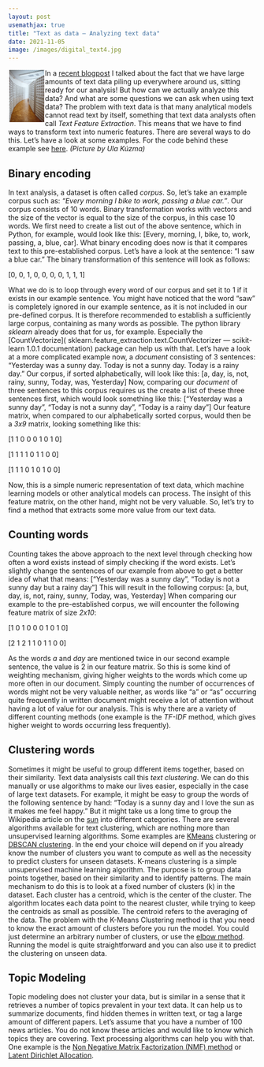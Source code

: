 ```yaml
---
layout: post
usemathjax: true 
title: "Text as data – Analyzing text data"
date: 2021-11-05
image: /images/digital_text4.jpg
---
```


<img src="/images/digital_text4.jpg" alt="automation" style="float:left;margin: 2px 2px 2px 2px;max-width:14%;"/>

In a [recent blogpost](https://brittarude.github.io/blog/2021/06/27/text-as-data) I talked about the fact that we have large amounts of text data piling up everywhere around us, sitting ready for our analysis! But how can we actually analyze this data? And what are some questions we can ask when using text data? The problem with text data is that many analytical models cannot read text by itself, something that text data analysts often call *Text Feature Extraction*. This means that we have to find ways to transform text into numeric features. There are several ways to do this. Let’s have a look at some examples. For the code behind these example see [here]( https://sanjayasubedi.com.np/nlp/nlp-feature-extraction/). *(Picture by Ula Kúzma)*

## Binary encoding 

In text analysis, a dataset is often called *corpus*. So, let’s take an example corpus such as: *“Every morning I bike to work, passing a blue car.”*. Our corpus consists of 10 words. Binary transformation works with vectors and the size of the vector is equal to the size of the corpus, in this case 10 words. We first need to create a list out of the above sentence, which in Python, for example, would look like this: 
[Every, morning, I, bike, to, work, passing, a, blue, car]. 
What binary encoding does now is that it compares text to this pre-established corpus. Let’s have a look at the sentence: “I saw a blue car.” The binary transformation of this sentence will look as follows: 

[0, 0, 1, 0, 0, 0, 0, 1, 1, 1]    

What we do is to loop through every word of our corpus and set it to 1 if it exists in our example sentence. You might have noticed that the word “saw” is completely ignored in our example sentence, as it is not included in our pre-defined corpus. It is therefore recommended to establish a sufficiently large corpus, containing as many words as possible. The python library *sklearn* already does that for us, for example. Especially the [CountVectorize]( sklearn.feature_extraction.text.CountVectorizer — scikit-learn 1.0.1 documentation) package can help us with that. Let’s have a look at a more complicated example now, a *document* consisting of 3 sentences: “Yesterday was a sunny day. Today is not a sunny day. Today is a rainy day.” Our corpus, if sorted alphabetically, will look like this: 
[a, day, is, not, rainy, sunny, Today, was, Yesterday]
Now, comparing our *document* of three sentences to this corpus requires us the create a list of these three sentences first, which would look something like this: 
[“Yesterday was a sunny day”, “Today is not a sunny day”, “Today is a rainy day”]
Our feature matrix, when compared to our alphabetically sorted corpus, would then be a *3x9* matrix, looking something like this: 

[1 1 0 0 0 1 0 1 0] 

[1 1 1 1  0 1 1 0 0] 

[1 1 1 0 1 0 1 0 0] 

Now, this is a simple numeric representation of text data, which machine learning models or other analytical models can process. The insight of this feature matrix, on the other hand, might not be very valuable. So, let’s try to find a method that extracts some more value from our text data. 

## Counting words

Counting takes the above approach to the next level through checking how often a word exists instead of simply checking if the word exists. Let’s slightly change the sentences of our example from above to get a better idea of what that means: 
[“Yesterday was a sunny day”, “Today is not a sunny day but a rainy day”]
This will result in the following corpus: 
[a, but, day, is, not, rainy, sunny, Today, was, Yesterday]
When comparing our example to the pre-established corpus, we will encounter the following feature matrix of size *2x10*: 

[1 0 1 0 0 0 1 0 1 0] 

[2 1 2 1 1  0 1 1 0 0]

As the words *a* and *day* are mentioned twice in our second example sentence, the value is 2 in our feature matrix. So this is some kind of weighting mechanism, giving higher weights to the words which come up more often in our document. 
Simply counting the number of occurrences of words might not be very valuable neither, as words like “a” or “as” occurring quite frequently in written document might receive a lot of attention without having a lot of value for our analysis. This is why there are a variety of different counting methods (one example is the *TF-IDF* method, which gives higher weight to words occurring less frequently).  

## Clustering words 

Sometimes it might be useful to group different items together, based on their similarity. Text data analysists call this *text clustering*. We can do this manually or use algorithms to make our lives easier, especially in the case of large text datasets. For example, it might be easy to group the words of the following sentence by hand: “Today is a sunny day and I love the sun as it makes me feel happy.” But it might take us a long time to group the Wikipedia article on the [sun]( https://en.wikipedia.org/wiki/Sun) into different categories. 
There are several algorithms available for text clustering, which are nothing more than unsupervised learning algorithms. Some examples are [KMeans](https://towardsdatascience.com/understanding-k-means-clustering-in-machine-learning-6a6e67336aa1) clustering or [DBSCAN clustering]( https://www.machinecurve.com/index.php/2020/12/09/performing-dbscan-clustering-with-python-and-scikit-learn/). In the end your choice will depend on if you already know the number of clusters you want to compute as well as the necessity to predict clusters for unseen datasets. 
K-means clustering is a simple unsupervised machine learning algorithm. The purpose is to group data points together, based on their similarity and to identify patterns. The main mechanism to do this is to look at a fixed number of clusters (k) in the dataset. Each cluster has a centroid, which is the center of the cluster. The algorithm locates each data point to the nearest cluster, while trying to keep the centroids as small as possible. The centroid refers to the averaging of the data. 
The problem with the K-Means Clustering method is that you need to know the exact amount of clusters before you run the model. You could just determine an arbitrary number of clusters, or use the [elbow method]( https://pythonprogramminglanguage.com/kmeans-elbow-method/). Running the model is quite straightforward and you can also use it to predict the clustering on unseen data. 

## Topic Modeling 

Topic modeling does not cluster your data, but is similar in a sense that it retrieves a number of topics prevalent in your text data. It can help us to summarize documents, find hidden themes in written text, or tag a large amount of different papers. Let’s assume that you have a number of 100 news articles. You do not know these articles and would like to know which topics they are covering. Text processing algorithms can help you with that. One example is the [Non Negative Matrix Factorization (NMF) method]( https://sanjayasubedi.com.np/nlp/nlp-with-python-topic-modeling/) or [Latent Dirichlet Allocation]( https://sanjayasubedi.com.np/nlp/nlp-with-python-topic-modeling/). 
